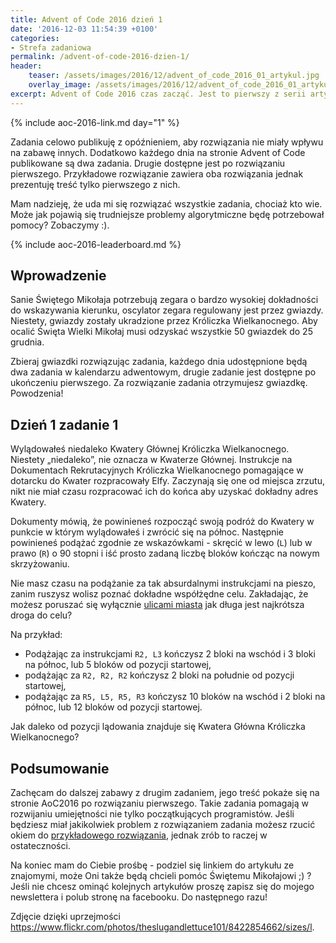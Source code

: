 ```yaml
---
title: Advent of Code 2016 dzień 1
date: '2016-12-03 11:54:39 +0100'
categories:
- Strefa zadaniowa
permalink: /advent-of-code-2016-dzien-1/
header:
    teaser: /assets/images/2016/12/advent_of_code_2016_01_artykul.jpg
    overlay_image: /assets/images/2016/12/advent_of_code_2016_01_artykul.jpg
excerpt: Advent of Code 2016 czas zacząć. Jest to pierwszy z serii artykułów, które poświęcone będą zadaniom z AoC20016. Dzisiaj pomagamy Mikołajowi dotrzeć do Kwatery Głównej Króliczka Wielkanocnego.
---
```


{% include aoc-2016-link.md day="1" %}

Zadania celowo publikuję z opóźnieniem, aby rozwiązania nie miały wpływu na zabawę innych. Dodatkowo każdego dnia na stronie Advent of Code publikowane są dwa zadania. Drugie dostępne jest po rozwiązaniu pierwszego. Przykładowe rozwiązanie zawiera oba rozwiązania jednak prezentuję treść tylko pierwszego z nich.

Mam nadzieję, że uda mi się rozwiązać wszystkie zadania, chociaż kto wie. Może jak pojawią się trudniejsze problemy algorytmiczne będę potrzebował pomocy? Zobaczymy :).

{% include aoc-2016-leaderboard.md %}

## Wprowadzenie
  
Sanie Świętego Mikołaja potrzebują zegara o bardzo wysokiej dokładności do wskazywania kierunku, oscylator zegara regulowany jest przez gwiazdy. Niestety, gwiazdy zostały ukradzione przez Króliczka Wielkanocnego. Aby ocalić Święta Wielki Mikołaj musi odzyskać wszystkie 50 gwiazdek do 25 grudnia.

Zbieraj gwiazdki rozwiązując zadania, każdego dnia udostępnione będą dwa zadania w kalendarzu adwentowym, drugie zadanie jest dostępne po ukończeniu pierwszego. Za rozwiązanie zadania otrzymujesz gwiazdkę. Powodzenia!

## Dzień 1 zadanie 1
  
Wylądowałeś niedaleko Kwatery Głównej Króliczka Wielkanocnego. Niestety „niedaleko”, nie oznacza w Kwaterze Głównej. Instrukcje na Dokumentach Rekrutacyjnych Króliczka Wielkanocnego pomagające w dotarcku do Kwater rozpracowały Elfy. Zaczynają się one od miejsca zrzutu, nikt nie miał czasu rozpracować ich do końca aby uzyskać dokładny adres Kwatery.

Dokumenty mówią, że powinieneś rozpocząć swoją podróż do Kwatery w punkcie w którym wylądowałeś i zwrócić się na północ. Następnie powinieneś podążać zgodnie ze wskazówkami - skręcić w lewo (`L`) lub w prawo (`R`) o 90 stopni i iść prosto zadaną liczbę bloków kończąc na nowym skrzyżowaniu.

Nie masz czasu na podążanie za tak absurdalnymi instrukcjami na pieszo, zanim ruszysz wolisz poznać dokładne współżędne celu. Zakładając, że możesz poruszać się wyłącznie [ulicami miasta](https://en.wikipedia.org/wiki/Taxicab_geometry) jak długa jest najkrótsza droga do celu?

Na przykład:

- Podążając za instrukcjami `R2, L3` kończysz 2 bloki na wschód i 3 bloki na północ, lub 5 bloków od pozycji startowej,
- podążając za `R2, R2, R2` kończysz 2 bloki na południe od pozycji startowej,
- podążając za `R5, L5, R5, R3` kończysz 10 bloków na wschód i 2 bloki na północ, lub 12 bloków od pozycji startowej.
  
  
Jak daleko od pozycji lądowania znajduje się Kwatera Główna Króliczka Wielkanocnego?

## Podsumowanie
  
Zachęcam do dalszej zabawy z drugim zadaniem, jego treść pokaże się na stronie AoC2016 po rozwiązaniu pierwszego. Takie zadania pomagają w rozwijaniu umiejętności nie tylko początkujących programistów. Jeśli będziesz miał jakikolwiek problem z rozwiązaniem zadania możesz rzucić okiem do [przykładowego rozwiązania](https://github.com/SamouczekProgramisty/StrefaZadaniowaSamouka/tree/master/05_aoc_2016/src/main/java/pl/samouczekprogramisty/szs/aoc2016/day01), jednak zrób to raczej w ostateczności.

Na koniec mam do Ciebie prośbę - podziel się linkiem do artykułu ze znajomymi, może Oni także będą chcieli pomóc Świętemu Mikołajowi ;) ? Jeśli nie chcesz ominąć kolejnych artykułów proszę zapisz się do mojego newslettera i polub stronę na facebooku. Do następnego razu!

Zdjęcie dzięki uprzejmości https://www.flickr.com/photos/theslugandlettuce101/8422854662/sizes/l.
